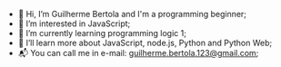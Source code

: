 - 👋 Hi, I’m Guilherme Bertola and I'm a programming beginner;
- 👀 I’m interested in JavaScript;
- 🌱 I’m currently learning programming logic 1;
- 🧠 I’ll learn more about JavaScript, node.js, Python and Python Web;
- 📬 You can call me in e-mail: guilherme.bertola.123@gmail.com;

<!---
GuilhermeBertola1/GuilhermeBertola1 is a ✨ special ✨ repository because its `README.md` (this file) appears on your GitHub profile.
You can click the Preview link to take a look at your changes.
--->
